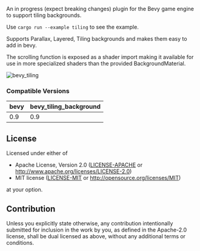 An in progress (expect breaking changes) plugin for the Bevy game engine to support tiling backgrounds.

Use `cargo run --example tiling` to see the example.

Supports Parallax, Layered, Tiling backgrounds and makes them easy to add in bevy. 

The scrolling function is exposed as a shader import making it available for use in more specialized shaders than the provided BackgroundMaterial.

![bevy_tiling](https://user-images.githubusercontent.com/77391373/212493042-b3bd2f07-7238-42e0-ae35-edec0157eee7.gif)

### Compatible Versions

| bevy | bevy_tiling_background |
|------|------------------------|
| 0.9  | 0.9                    |

## License

Licensed under either of

* Apache License, Version 2.0
  ([LICENSE-APACHE](LICENSE-APACHE) or http://www.apache.org/licenses/LICENSE-2.0)
* MIT license
  ([LICENSE-MIT](LICENSE-MIT) or http://opensource.org/licenses/MIT)

at your option.

## Contribution

Unless you explicitly state otherwise, any contribution intentionally submitted
for inclusion in the work by you, as defined in the Apache-2.0 license, shall be
dual licensed as above, without any additional terms or conditions.
